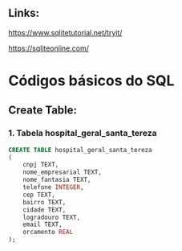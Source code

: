 ## Links:

https://www.sqlitetutorial.net/tryit/

https://sqliteonline.com/

# Códigos básicos do SQL

## Create Table:

### 1. Tabela hospital_geral_santa_tereza

```sql
CREATE TABLE hospital_geral_santa_tereza
(
	cnpj TEXT,
	nome_empresarial TEXT,
	nome_fantasia TEXT,
	telefone INTEGER,
	cep TEXT,
	bairro TEXT,
	cidade TEXT,
	logradouro TEXT,
	email TEXT,
	orcamento REAL
);
```
